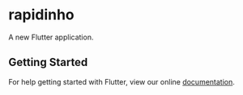 # rapidinho

A new Flutter application.

## Getting Started

For help getting started with Flutter, view our online
[documentation](https://flutter.io/).
